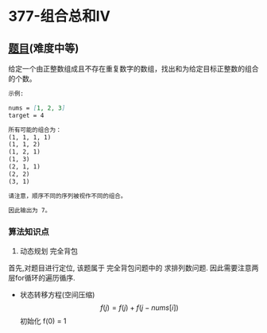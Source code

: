 # 377-组合总和IV

## [题目](https://leetcode-cn.com/problems/combination-sum-iv/)(难度中等)

给定一个由正整数组成且不存在重复数字的数组，找出和为给定目标正整数的组合的个数。

~~~markdown
示例:

nums = [1, 2, 3]
target = 4

所有可能的组合为：
(1, 1, 1, 1)
(1, 1, 2)
(1, 2, 1)
(1, 3)
(2, 1, 1)
(2, 2)
(3, 1)

请注意，顺序不同的序列被视作不同的组合。

因此输出为 7。
~~~

### 算法知识点
1. 动态规划 完全背包

首先,对题目进行定位, 该题属于 完全背包问题中的 求排列数问题. 因此需要注意两层for循环的遍历循序.

- 状态转移方程(空间压缩)
$$
f(j) = f(j) + f(j-nums[i])
$$
初始化 f(0) = 1